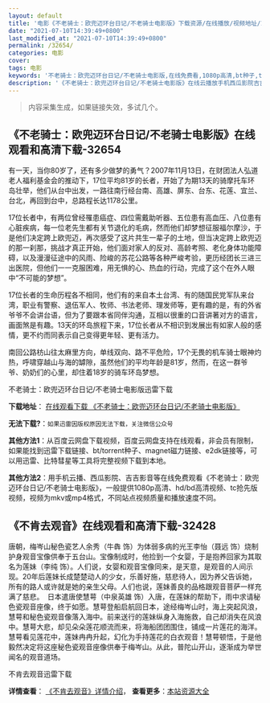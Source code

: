 ```yaml
---
layout: default
title: '电影《不老骑士：欧兜迈环台日记/不老骑士电影版》下载资源/在线播放/视频地址/1080p/高清/蓝光'
date: "2021-07-10T14:39:49+0800"
last_modified_at: "2021-07-10T14:39:49+0800"
permalink: /32654/
categories: 电影
cover:
tags: 电影
keywords: '不老骑士：欧兜迈环台日记/不老骑士电影版,在线免费看,1080p高清,bt种子,torrent,百度云盘,magnet,磁力链,迅雷下载资源'
description: '《不老骑士：欧兜迈环台日记/不老骑士电影版》在线云播放手机西瓜影院吉吉影音免费看，1080p高清bd/hd未删减完整版和tc抢先枪版，mkv/mp4格式，附带bt/torrent种子、magnet/磁力链、百度云盘、网盘资源迅雷下载链接'
---
```


>内容采集生成，如果链接失效，多试几个。


## 《不老骑士：欧兜迈环台日记/不老骑士电影版》在线观看和高清下载-32654

有一天，当你80岁了，还有多少做梦的勇气？2007年11月13日，在财团法人弘道老人福利基金会的推动下，17位平均81岁的长者，开始了为期13天的骑摩托车环岛壮举，他们从台中出发，一路往南行经台南、高雄、屏东、台东、花莲、宜兰、台北，再回到台中，总路程长达1178公里。</p> 17位长者中，有两位曾经罹患癌症、四位需戴助听器、五位患有高血压、八位患有心脏疾病，每一位老先生都有关节退化的毛病，然而他们却梦想征服福尔摩沙，于是他们决定跨上欧兜迈，再次感受了这片共生一辈子的土地，但当决定跨上欧兜迈的那一刹那，挑战才真正开始，他们面对家人的反对、高龄考照、老化身体功能障碍，以及漫漫征途中的风雨、险峻的苏花公路等各种严峻考验，更历经团长三进三出医院，但他们一一克服困难，用无惧的心、热血的行动，完成了这个在外人眼中“不可能的梦想”。</p> 17位长者的生命历程各不相同，他们有的来自本土台湾、有的随国民党军队来台湾，职业有警察、退伍军人、牧师、书法老师、理发师等，更有趣的是，有的外省爷爷不会讲台语，但为了要跟本省同伴沟通，互相以很重的口音讲著对方的语言，画面煞是有趣。13天的环岛旅程下来，17位长者从不相识到发展出有如家人般的感情，更不约而同表示自己变得更年轻、更有活力。</p> 南回公路枋山往太麻里方向，单线双向、路不平危险，17个无畏的机车骑士眼神灼热，呼啸穿越山与海的罅隙，虽然他们的平均年龄是81岁，然而，在这一群爷爷、奶奶们的心里，却住着18岁的骑车环岛梦想。</p>


不老骑士：欧兜迈环台日记/不老骑士电影版迅雷下载

**下载地址**： [在线观看下载 《不老骑士：欧兜迈环台日记/不老骑士电影版》](https://www.993dy.com//vod-detail-id-16115.html) 


**无法下载?**：`如果迅雷因版权原因无法下载，关注微信公众号 `

**其他方法1**：从百度云网盘下载视频，百度云网盘支持在线观看，非会员有限制，如果能找到迅雷下载链接、bt/torrent种子、magnet磁力链接、e2dk链接等，可以用迅雷、比特彗星等工具将完整视频下载到本地。

**其他方法2**：用手机云播、西瓜影院、吉吉影音等在线免费观看《不老骑士：欧兜迈环台日记/不老骑士电影版》，一般提供1080p高清、hd/bd高清视频、tc抢先版视频，视频为mkv或mp4格式，不同站点视频质量和播放速度不同。


## 《不肯去观音》在线观看和高清下载-32428

唐朝，梅岑山秘色瓷艺人余秀（牛犇 饰）为体弱多病的光王李怡（聂远 饰）烧制护身观音宝像供奉于五台山。宝像制成时，他捡到一个女婴，于是抱养回家为其取名为莲妹（李纯 饰）。人们说，女婴和观音宝像同来，是天意，是观音的人间示现。20年后莲妹长成楚楚动人的少女，乐善好施，慈悲待人，因为养父告诉她，所有的路人或许就是她的亲生父母。人们也说，莲妹善良的品格跟观音菩萨一样充满了慈悲。&nbsp; 日本遣唐使慧萼（中泉英雄 饰）入唐，在莲妹的帮助下，雨中求请秘色瓷观音座像，终于如愿。慧萼登船启航回日本，途经梅岑山时，海上突起风浪，慧萼和秘色瓷观音像落入海中。前来送行的莲妹纵身入海施救，自己却消失在风浪中。慧萼大悲，却见朵朵莲花顺流而来，将海船团团围住，铺成一片莲花的海洋。慧萼看见莲花中，莲妹冉冉升起，幻化为手持莲花的白衣观音！慧萼顿悟，于是他毅然决定将这座秘色瓷观音座像供奉于梅岑山。从此，普陀山开山，逐渐成为举世闻名的观音道场。</p>


不肯去观音迅雷下载

**详情查看**： [《不肯去观音》详情介绍](/movie/32428/)， **查看更多**：[本站资源大全](/movie/t/all/)

